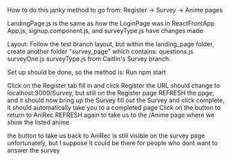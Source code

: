 How to do this janky method to go from:
Register -> Survey -> Anime pages

LandingPage.js is the same as how the LoginPage was in ReactFrontApp
    App.js, signup.component.js, and surveyType.js have changes made

Layout: 
Follow the test branch layout, but within the landing_page folder,
create another folder "survey_page" which contains:
    questions.js
    surveyOne.js
    surveyType.js 
from Caitlin's Survey branch.

Set up should be done, so the method is:
Run
    npm start

Click on the Register tab
fill in and click Register
 the URL should change to localhost:3000/Survey, but still on the Register page
 REFRESH the page, and it should now bring up the Survey
 fill out the Survey and click complete, it should automatically take you to a completed page
 Click on the button to return to AniRec
 REFRESH again to take us to the /Anime page where we show the listed anime

the button to take us back to AniRec is still visible on the survey page unfortunately, 
but I suppose it could be there for people who dont want to answer the survey